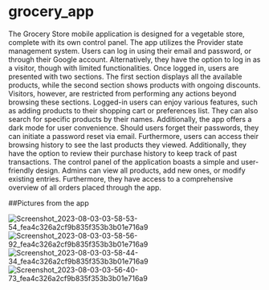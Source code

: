 # grocery_app
The Grocery Store mobile application is designed for a vegetable store, complete with its own control panel. The app utilizes the Provider state management system. Users can log in using their email and password, or through their Google account. Alternatively, they have the option to log in as a visitor, though with limited functionalities.
Once logged in, users are presented with two sections. The first section displays all the available products, while the second section shows products with ongoing discounts. Visitors, however, are restricted from performing any actions beyond browsing these sections.
Logged-in users can enjoy various features, such as adding products to their shopping cart or preferences list. They can also search for specific products by their names. Additionally, the app offers a dark mode for user convenience. Should users forget their passwords, they can initiate a password reset via email.
Furthermore, users can access their browsing history to see the last products they viewed. Additionally, they have the option to review their purchase history to keep track of past transactions.
The control panel of the application boasts a simple and user-friendly design. Admins can view all products, add new ones, or modify existing entries. Furthermore, they have access to a comprehensive overview of all orders placed through the app.

##Pictures from the app

![Screenshot_2023-08-03-03-58-53-54_fea4c326a2cf9b835f353b3b01e716a9](https://github.com/MomenRizq/grocery_app/assets/93680253/c46d2eb3-1058-4d29-9f21-a4899c868a4a)
![Screenshot_2023-08-03-03-58-56-92_fea4c326a2cf9b835f353b3b01e716a9](https://github.com/MomenRizq/grocery_app/assets/93680253/2e84d9e2-32b9-4f68-afeb-542c1164cd7f)
![Screenshot_2023-08-03-03-58-44-34_fea4c326a2cf9b835f353b3b01e716a9](https://github.com/MomenRizq/grocery_app/assets/93680253/a4bbab9c-672e-41f8-8a63-d4a31f8ca702)
![Screenshot_2023-08-03-03-56-40-73_fea4c326a2cf9b835f353b3b01e716a9](https://github.com/MomenRizq/grocery_app/assets/93680253/6980a69f-a127-4dfe-8586-100d80e6bb25)
